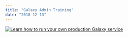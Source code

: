 ```yaml
---
title: "Galaxy Admin Training"
date: "2018-12-13"
---
```


[![Learn how to run your own production Galaxy service](admin-training-splash.png)](/src/events/2019-admin-training/index.md)
